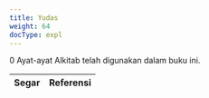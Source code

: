 ```yaml
---
title: Yudas
weight: 64
docType: expl
---
```


0 Ayat-ayat Alkitab telah digunakan dalam buku ini.

| Segar | Referensi |
|-------|-----------|
